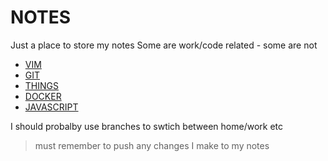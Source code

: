 # NOTES

Just a place to store my notes
Some are work/code related - some are not

- [VIM](./VIM.md)
- [GIT](./GIT.md)
- [THINGS](./THINGS.md)
- [DOCKER](./DOCKER.md)
- [JAVASCRIPT](./JAVASCRIPT.md)


I should probalby use branches to swtich between home/work etc

> must remember to push any changes I make to my notes